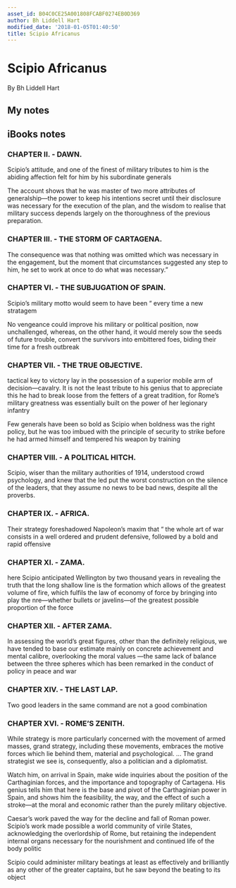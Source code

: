 ```yaml
---
asset_id: B04C0CE25A001808FCABF0274EB0D369
author: Bh Liddell Hart
modified_date: '2018-01-05T01:40:50'
title: Scipio Africanus
---
```


# Scipio Africanus

By Bh Liddell Hart

## My notes <a name="my_notes_dont_delete"></a>



## iBooks notes <a name="ibooks_notes_dont_delete"></a>

### CHAPTER II. - DAWN.

Scipio’s attitude, and one of the finest of military tributes to him is the abiding affection felt for him by his subordinate generals

The account shows that he was master of two more attributes of generalship—the power to keep his intentions secret until their disclosure was necessary for the execution of the plan, and the wisdom to realise that military success depends largely on the thoroughness of the previous preparation.

### CHAPTER III. - THE STORM OF CARTAGENA.

The consequence was that nothing was omitted which was necessary in the engagement, but the moment that circumstances suggested any step to him, he set to work at once to do what was necessary.”

### CHAPTER VI. - THE SUBJUGATION OF SPAIN.

Scipio’s military motto would seem to have been “ every time a new stratagem

No vengeance could improve his military or political position, now unchallenged, whereas, on the other hand, it would merely sow the seeds of future trouble, convert the survivors into embittered foes, biding their time for a fresh outbreak

### CHAPTER VII. - THE TRUE OBJECTIVE.

tactical key to victory lay in the possession of a superior mobile arm of decision—cavalry. It is not the least tribute to his genius that to appreciate this he had to break loose from the fetters of a great tradition, for Rome’s military greatness was essentially built on the power of her legionary infantry

Few generals have been so bold as Scipio when boldness was the right policy, but he was too imbued with the principle of security to strike before he had armed himself and tempered his weapon by training

### CHAPTER VIII. - A POLITICAL HITCH.

Scipio, wiser than the military authorities of 1914, understood crowd psychology, and knew that the led put the worst construction on the silence of the leaders, that they assume no news to be bad news, despite all the proverbs.

### CHAPTER IX. - AFRICA.

Their strategy foreshadowed Napoleon’s maxim that “ the whole art of war consists in a well ordered and prudent defensive, followed by a bold and rapid offensive

### CHAPTER XI. - ZAMA.

here Scipio anticipated Wellington by two thousand years in revealing the truth that the long shallow line is the formation which allows of the greatest volume of fire, which fulfils the law of economy of force by bringing into play the nre—whether bullets or javelins—of the greatest possible proportion of the force

### CHAPTER XII. - AFTER ZAMA.

In assessing the world’s great figures, other than the definitely religious, we have tended to base our estimate mainly on concrete achievement and mental calibre, overlooking the moral values —the same lack of balance between the three spheres which has been remarked in the conduct of policy in peace and war

### CHAPTER XIV. - THE LAST LAP.

Two good leaders in the same command are not a good combination

### CHAPTER XVI. - ROME’S ZENITH.

While strategy is more particularly concerned with the movement of armed masses, grand strategy, including these movements, embraces the motive forces which lie behind them, material and psychological. ... The grand strategist we see is, consequently, also a politician and a diplomatist.

Watch him, on arrival in Spain, make wide inquiries about the position of the Carthaginian forces, and the importance and topography of Cartagena. His genius tells him that here is the base and pivot of the Carthaginian power in Spain, and shows him the feasibility, the way, and the effect of such a stroke—at the moral and economic rather than the purely military objective.

Caesar’s work paved the way for the decline and fall of Roman power. Scipio’s work made possible a world community of virile States, acknowledging the overlordship of Rome, but retaining the independent internal organs necessary for the nourishment and continued life of the body politic

Scipio could administer military beatings at least as effectively and brilliantly as any other of the greater captains, but he saw beyond the beating to its object